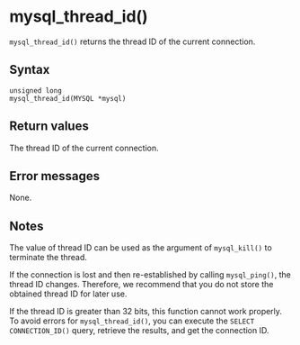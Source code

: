 mysql_thread_id() 
======================================

`mysql_thread_id()` returns the thread ID of the current connection. 

Syntax 
---------------------------

```unknow
unsigned long
mysql_thread_id(MYSQL *mysql)
```



Return values 
----------------------------------

The thread ID of the current connection.

Error messages 
-----------------------------------

None.

Notes 
--------------------------

The value of thread ID can be used as the argument of `mysql_kill()` to terminate the thread. 

If the connection is lost and then re-established by calling `mysql_ping()`, the thread ID changes. Therefore, we recommend that you do not store the obtained thread ID for later use. 

If the thread ID is greater than 32 bits, this function cannot work properly. To avoid errors for `mysql_thread_id()`, you can execute the `SELECT CONNECTION_ID()` query, retrieve the results, and get the connection ID.
